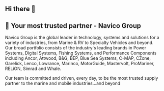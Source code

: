 ## Hi there 👋

## 🙋‍ Your most trusted partner - Navico Group

Navico Group is the global leader in technology, systems and solutions for a variety of industries, from Marine & RV to Specialty Vehicles and beyond. Our broad portfolio consists of the industry's leading brands in Power Systems, Digital Systems, Fishing Systems, and Performance Components including Ancor, Attwood, B&G, BEP, Blue Sea Systems, C-MAP, CZone, Garelick, Lenco, Lowrance, Marinco, MotorGuide, Mastervolt, ProMariner, RELiON, Simrad and Whale. 

Our team is committed and driven, every day, to be the most trusted supply partner to the marine and mobile industries...and beyond

<!--

**Here are some ideas to get you started:**

🙋‍♀️ A short introduction - what is your organization all about?
🌈 Contribution guidelines - how can the community get involved?
👩‍💻 Useful resources - where can the community find your docs? Is there anything else the community should know?
🍿 Fun facts - what does your team eat for breakfast?
🧙 Remember, you can do mighty things with the power of [Markdown](https://docs.github.com/github/writing-on-github/getting-started-with-writing-and-formatting-on-github/basic-writing-and-formatting-syntax)
-->
